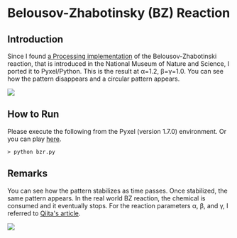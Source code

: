 # Belousov-Zhabotinsky (BZ) Reaction

## Introduction

Since I found [a Processing implementation](https://discovery.ucl.ac.uk/id/eprint/17241/1/17241.pdf) of the Belousov-Zhabotinski reaction, 
that is introduced in the National Museum of Nature and Science, I ported it to Pyxel/Python. 
This is the result at α=1.2, β=γ=1.0. You can see how the pattern disappears and a circular pattern appears.

![](https://github.com/jay-kumogata/LifeMathematics/raw/main/pyxel/bzr/screenshots/bzr01.gif)

## How to Run

Please execute the following from the Pyxel (version 1.7.0) environment.
Or you can play [here](https://kitao.github.io/pyxel/wasm/launcher/?run=jay-kumogata.FractalArts.pyxel.bzr.bzr&packages=numpy).

	> python bzr.py
  
## Remarks

You can see how the pattern stabilizes as time passes. 
Once stabilized, the same pattern appears.
In the real world BZ reaction, the chemical is consumed and it eventually stops.
For the reaction parameters α, β, and γ, I referred to [Qiita's article](https://qiita.com/STInverSpinel/items/a7dcfbde0a08063f4d41).

![](https://github.com/jay-kumogata/LifeMathematics/raw/main/pyxel/bzr/screenshots/bzr02.gif)
